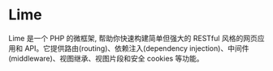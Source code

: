 # Lime

Lime 是一个 PHP 的微框架, 帮助你快速构建简单但强大的 RESTful 风格的网页应用和 API。它提供路由(routing)、依赖注入(dependency injection)、中间件(middleware)、视图继承、视图片段和安全 cookies 等功能。